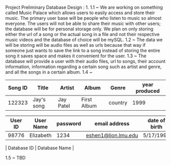 Project Preliminary Database Design :
1.
  1.1 ~ We are working on something called Music Palace which allows users to
        easily access and store their music. The primary user base will be people
        who listen to music so almost everyone. The users will not be able to share
        their music with other users; the database will be for personal storage only.
        We plan on only storing either
        the url of a song or the actual song in a file and not their respective
        music videos and the database of choice will be mySQL.
  1.2 ~ The data we will be storing will be audio files as well as urls because
        that way if someone just wants to save the link to a song instead of
        storing the entire song it saves space and makes it convenient for the
        user.
  1.3 ~ The database will provide a user with their audio files, url to songs,
        their account information, information regarding a certain song such as artist
        and genre, and all the songs in a certain album.
  1.4 ~

  | Song ID | Title | Artist | Album | Genre | year produced |
  |---|---|---|---|---|---|
  | 122323  | Jay's song | Jay Patel | First Album | country | 1999 |

  | User ID | User Name | password | email address | date of birth | Database ID |
  |---|---|---|---|---|---|
  | 98776 | Elizabeth | 1234 | eshen1@lion.lmu.edu | 5/17/1992 | 369 |

  | Database ID | Database Name | 


  1.5 ~ TBD
